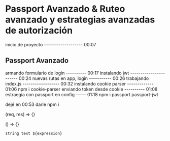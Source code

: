 # Passport Avanzado & Ruteo avanzado y estrategias avanzadas de autorización

inicio de proyecto ------------------- 00:07

## Passport Avanzado

armando formulario de login ---------- 00:17
instalando jwt ----------------------- 00:24
nuevas rutas en app, login ----------- 00:26
trabajando index.js ------------------ 00:32
instalando cookie parser ------------- 01:06 npm i cookie-parser
enviando token desde cookie ---------- 01:08
estraegia con passport en config ----- 01:18 npm i passport passport-jwt

dejé en 00:53 darle npm i

(req, res) => {}

() => {}

`string text ${expression}`
